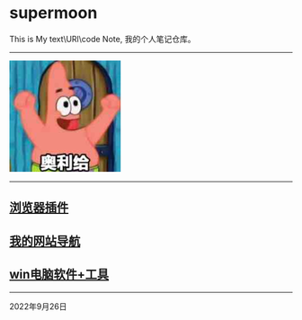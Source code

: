 
# supermoon
This is My text\URl\code Note, 我的个人笔记仓库。

---

![](https://github.com/supermoon-plus/supermoon/blob/main/image/%E5%A5%A5%E5%88%A9%E7%BB%99.jpg)

---

## [浏览器插件](https://github.com/supermoon-plus/supermoon/blob/main/%E6%B5%8F%E8%A7%88%E5%99%A8%E6%8F%92%E4%BB%B6.md)  

## [我的网站导航](https://github.com/supermoon-plus/supermoon/blob/main/%E7%BD%91%E7%AB%99%E5%AF%BC%E8%88%AA.md)

## [win电脑软件+工具](https://github.com/supermoon-plus/supermoon/blob/main/win%E7%94%B5%E8%84%91%E8%BD%AF%E4%BB%B6%2B%E5%B7%A5%E5%85%B7.md)


---




2022年9月26日
